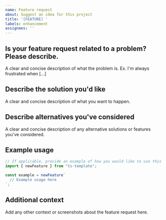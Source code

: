 ```yaml
---
name: Feature request
about: Suggest an idea for this project
title: '[FEATURE] '
labels: enhancement
assignees: ''
---
```


## Is your feature request related to a problem? Please describe.
A clear and concise description of what the problem is. Ex. I'm always frustrated when [...]

## Describe the solution you'd like
A clear and concise description of what you want to happen.

## Describe alternatives you've considered
A clear and concise description of any alternative solutions or features you've considered.

## Example usage
```typescript
// If applicable, provide an example of how you would like to use this feature
import { newFeature } from "ts-template";

const example = newFeature`
  // Example usage here
`;
```

## Additional context
Add any other context or screenshots about the feature request here.
